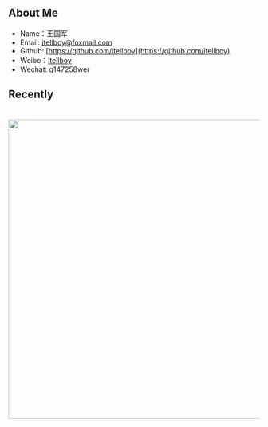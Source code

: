 ## About Me

- Name：王国军
- Email: <a href="mailto: itellboy@foxmail.com">itellboy@foxmail.com</a>
- Github: [https://github.com/itellboy](https://github.com/itellboy)
- Weibo：[itellboy](https://m.weibo.cn/u/3832442772)
- Wechat: q147258wer

## Recently

<img src="https://ghchart.rshah.org/itellboy" style="width: 600px; margin-top: 20px;" />
